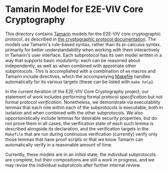 # Tamarin Model for E2E-VIV Core Cryptography

This directory contains [Tamarin](https://tamarin-prover.com/) models for the E2E-VIV core cryptographic protocol, as described in [the cryptographic protocol documentation](repo-location-to-be-determined). The models use Tamarin's rule-based syntax, rather than its pi-calculus syntax, primarily for better understandability when working with them interactively in Tamarin's user interface. Each subprotocol has its own model written in a way that supports basic _modularity_: each can be reasoned about independently, as well as when combined with approriate other subprotocols. This is accomplished with a combination of `m4` macros and Tamarin include directives, which the accompanying [Makefile](./Makefile) handles automatically for its various targets (these can be listed with `make help`).

In the current iteration of the E2E-VIV Core Cryptography project, our statement of work includes performing formal protocol _specification_ but not formal protocol _verification_. Nonetheless, we demonstrate via executability lemmas that each role within each of the subprotocols is executable, both in isolation and when combined with the other subprotocols. We also opportunistically include lemmas for desirable security properties, but do not prove them in all cases; the verification state of each such lemma is described alongside its declaration, and the verification targets in the `Makefile` that are run during continuous verification (currently) verify only those lemmas that have proof scripts or that we know Tamarin can automatically verify in a reasonable amount of time.

Currently, these models are in an _initial_ state; the individual subprotocols are complete, but their compositions are still a work in progress, and we may revise the individual subprotcols after further internal review.
